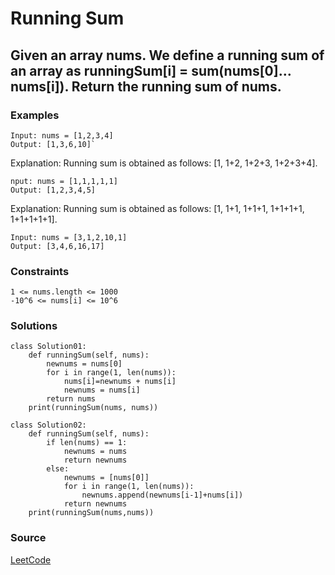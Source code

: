 # Running Sum 
## Given an array nums. We define a running sum of an array as runningSum[i] = sum(nums[0]…nums[i]). Return the running sum of nums.
### Examples
```
Input: nums = [1,2,3,4] 
Output: [1,3,6,10]`
```
Explanation: Running sum is obtained as follows: [1, 1+2, 1+2+3, 1+2+3+4].

```
nput: nums = [1,1,1,1,1]
Output: [1,2,3,4,5]
```
Explanation: Running sum is obtained as follows: [1, 1+1, 1+1+1, 1+1+1+1, 1+1+1+1+1].

```
Input: nums = [3,1,2,10,1]
Output: [3,4,6,16,17]
```

### Constraints
```
1 <= nums.length <= 1000
-10^6 <= nums[i] <= 10^6
```

### Solutions
```
class Solution01:
    def runningSum(self, nums):
        newnums = nums[0]
        for i in range(1, len(nums)):
            nums[i]=newnums + nums[i]
            newnums = nums[i]
        return nums
    print(runningSum(nums, nums))
```
```
class Solution02:
    def runningSum(self, nums):
        if len(nums) == 1:
            newnums = nums
            return newnums
        else:
            newnums = [nums[0]]
            for i in range(1, len(nums)):
                newnums.append(newnums[i-1]+nums[i])
            return newnums
    print(runningSum(nums,nums))
```
 
### Source
[LeetCode](https://leetcode-cn.com/)
